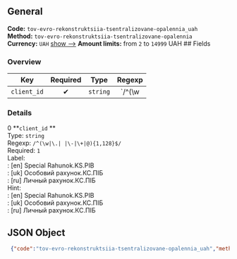 ## General 
**Code:** `tov-evro-rekonstruktsiia-tsentralizovane-opalennia_uah`  
**Method:** `tov-evro-rekonstruktsiia-tsentralizovane-opalennia`  
**Currency:** `UAH` [show -->]() 
**Amount limits:** from `2`  to `14999`  UAH ## Fields 
### Overview 
|Key|Required|Type|Regexp| 
|:---:|:---:|:---:|:---:| 
|`client_id` |✔ |`string` |`/^(\w|\.| |\-|\+|@){1,128}$/` | 
 
### Details 
0 **`client_id` **  
Type: `string`  
Regexp: `/^(\w|\.| |\-|\+|@){1,128}$/`  
Required: `1`  
Label:  
: [en] Special Rahunok.KS.PIB  
: [uk] Особовий рахунок.КС.ПIБ  
: [ru] Личный рахунок.КС.ПIБ  
Hint:  
: [en] Special Rahunok.KS.PIB  
: [uk] Особовий рахунок.КС.ПIБ  
: [ru] Личный рахунок.КС.ПIБ  
## JSON Object 
```json
 {"code":"tov-evro-rekonstruktsiia-tsentralizovane-opalennia_uah","method":"tov-evro-rekonstruktsiia-tsentralizovane-opalennia","currency":"UAH","fields":[{"key":"client_id","type":"string","label":{"en":"Special Rahunok.KS.PIB","uk":"\u041e\u0441\u043e\u0431\u043e\u0432\u0438\u0439 \u0440\u0430\u0445\u0443\u043d\u043e\u043a.\u041a\u0421.\u041fI\u0411","ru":"\u041b\u0438\u0447\u043d\u044b\u0439 \u0440\u0430\u0445\u0443\u043d\u043e\u043a.\u041a\u0421.\u041fI\u0411"},"regexp":"\/^(\\w|\\.| |\\-|\\+|@){1,128}$\/","required":true,"position":1,"hint":{"en":"Special Rahunok.KS.PIB","uk":"\u041e\u0441\u043e\u0431\u043e\u0432\u0438\u0439 \u0440\u0430\u0445\u0443\u043d\u043e\u043a.\u041a\u0421.\u041fI\u0411","ru":"\u041b\u0438\u0447\u043d\u044b\u0439 \u0440\u0430\u0445\u0443\u043d\u043e\u043a.\u041a\u0421.\u041fI\u0411"},"example":"132465.1223.\u0418\u0432\u0430\u043d\u043e\u0432 \u0410 \u0410"}],"amount_min":2,"amount_max":14999}```  
